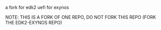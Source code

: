a fork for edk2 uefi for exynos

NOTE: THIS IS A FORK OF ONE REPO, DO NOT FORK THIS REPO (FORK THE EDK2-EXYNOS REPO)

